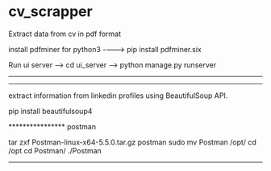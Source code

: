 # cv_scrapper
Extract data from cv in pdf format


install pdfminer for python3 ----> pip install pdfminer.six

Run ui server --> cd ui_server
              --> python manage.py runserver

**********************************************************************
**********************************************************************

extract information from linkedin profiles using BeautifulSoup API.


pip install beautifulsoup4


**************** postman

tar zxf Postman-linux-x64-5.5.0.tar.gz postman
sudo mv Postman /opt/
cd /opt
cd Postman/
./Postman

******************